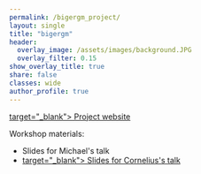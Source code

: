 ```yaml
---
permalink: /bigergm_project/
layout: single
title: "bigergm"
header:
  overlay_image: /assets/images/background.JPG
  overlay_filter: 0.15
show_overlay_title: true
share: false
classes: wide
author_profile: true  
---
```



<a href="https://www.corneliusfritz.com/bigergm" >target="_blank"> Project website</a>


Workshop materials:

- Slides for Michael's talk
- <a href="https://www.corneliusfritz.com/presentation/bigergm.html" >target="_blank"> Slides for Cornelius's talk</a>
